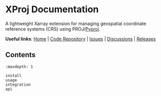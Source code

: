 # XProj Documentation

A lightweight Xarray extension for managing geospatial coordinate reference
systems (CRS) using PROJ/[Pyproj].

**Useful links**:
[Home](http://xproj.readthedocs.io/) |
[Code Repository](https://github.com/benbovy/xproj) |
[Issues](https://github.com/benbovy/xproj/issues) |
[Discussions](https://github.com/benbovy/xproj/discussions) |
[Releases](https://github.com/benbovy/xproj/releases)

## Contents

```{toctree}
:maxdepth: 1

install
usage
integration
api
```

[Pyproj]: https://pyproj4.github.io/pyproj/stable/
